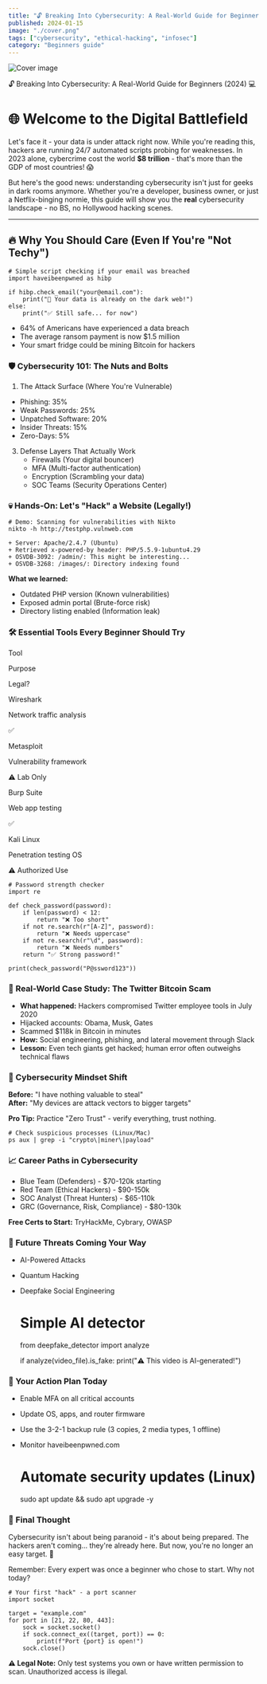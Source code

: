 ```yaml
---
title: "🔓 Breaking Into Cybersecurity: A Real-World Guide for Beginners (2024) 💻"
published: 2024-01-15
image: "./cover.png"
tags: ["cybersecurity", "ethical-hacking", "infosec"]
category: "Beginners guide"
---
```


![Cover image](https://images.pexels.com/photos/577585/pexels-photo-577585.jpeg?auto=compress&cs=tinysrgb&w=1260&h=750&dpr=1)


   🔓 Breaking Into Cybersecurity: A Real-World Guide for Beginners (2024) 💻 

🌐 Welcome to the Digital Battlefield
=====================================

Let's face it - your data is under attack right now. While you're reading this, hackers are running 24/7 automated scripts probing for weaknesses. In 2023 alone, cybercrime cost the world **$8 trillion** - that's more than the GDP of most countries! 😱

But here's the good news: understanding cybersecurity isn't just for geeks in dark rooms anymore. Whether you're a developer, business owner, or just a Netflix-binging normie, this guide will show you the **real** cybersecurity landscape - no BS, no Hollywood hacking scenes.

* * *

🔥 Why You Should Care (Even If You're "Not Techy")
---------------------------------------------------

    # Simple script checking if your email was breached
    import haveibeenpwned as hibp
    
    if hibp.check_email("your@email.com"):
        print("🚨 Your data is already on the dark web!")
    else:
        print("✅ Still safe... for now")

*   64% of Americans have experienced a data breach
*   The average ransom payment is now $1.5 million
*   Your smart fridge could be mining Bitcoin for hackers

### 🛡️ Cybersecurity 101: The Nuts and Bolts

1.  The Attack Surface (Where You're Vulnerable)

*   Phishing: 35%
*   Weak Passwords: 25%
*   Unpatched Software: 20%
*   Insider Threats: 15%
*   Zero-Days: 5%

3.  Defense Layers That Actually Work
    *   Firewalls (Your digital bouncer)
    *   MFA (Multi-factor authentication)
    *   Encryption (Scrambling your data)
    *   SOC Teams (Security Operations Center)

### 💀 Hands-On: Let's "Hack" a Website (Legally!)

    # Demo: Scanning for vulnerabilities with Nikto
    nikto -h http://testphp.vulnweb.com
    
    + Server: Apache/2.4.7 (Ubuntu)
    + Retrieved x-powered-by header: PHP/5.5.9-1ubuntu4.29
    + OSVDB-3092: /admin/: This might be interesting...
    + OSVDB-3268: /images/: Directory indexing found

**What we learned:**

*   Outdated PHP version (Known vulnerabilities)
*   Exposed admin portal (Brute-force risk)
*   Directory listing enabled (Information leak)

### 🛠️ Essential Tools Every Beginner Should Try

Tool

Purpose

Legal?

Wireshark

Network traffic analysis

✅

Metasploit

Vulnerability framework

⚠️ Lab Only

Burp Suite

Web app testing

✅

Kali Linux

Penetration testing OS

⚠️ Authorized Use

    # Password strength checker
    import re
    
    def check_password(password):
        if len(password) < 12:
            return "❌ Too short"
        if not re.search(r"[A-Z]", password):
            return "❌ Needs uppercase"
        if not re.search(r"\d", password):
            return "❌ Needs numbers"
        return "✅ Strong password!"
    
    print(check_password("P@ssword123"))

### 🚨 Real-World Case Study: The Twitter Bitcoin Scam

*   **What happened:** Hackers compromised Twitter employee tools in July 2020
*   Hijacked accounts: Obama, Musk, Gates
*   Scammed $118k in Bitcoin in minutes
*   **How:** Social engineering, phishing, and lateral movement through Slack
*   **Lesson:** Even tech giants get hacked; human error often outweighs technical flaws

### 🧠 Cybersecurity Mindset Shift

**Before:** "I have nothing valuable to steal"  
**After:** "My devices are attack vectors to bigger targets"

**Pro Tip:** Practice "Zero Trust" - verify everything, trust nothing.

    # Check suspicious processes (Linux/Mac)
    ps aux | grep -i "crypto\|miner\|payload"

### 📈 Career Paths in Cybersecurity

*   Blue Team (Defenders) - $70-120k starting
*   Red Team (Ethical Hackers) - $90-150k
*   SOC Analyst (Threat Hunters) - $65-110k
*   GRC (Governance, Risk, Compliance) - $80-130k

**Free Certs to Start:** TryHackMe, Cybrary, OWASP

### 🔮 Future Threats Coming Your Way

*   AI-Powered Attacks
*   Quantum Hacking
*   Deepfake Social Engineering

    # Simple AI detector
    from deepfake_detector import analyze
    
    if analyze(video_file).is_fake:
        print("⚠️ This video is AI-generated!")

### 🛑 Your Action Plan Today

*   Enable MFA on all critical accounts
*   Update OS, apps, and router firmware
*   Use the 3-2-1 backup rule (3 copies, 2 media types, 1 offline)
*   Monitor haveibeenpwned.com

    # Automate security updates (Linux)
    sudo apt update && sudo apt upgrade -y

### 💬 Final Thought

Cybersecurity isn't about being paranoid - it's about being prepared. The hackers aren't coming... they're already here. But now, you're no longer an easy target. 🎯

Remember: Every expert was once a beginner who chose to start. Why not today?

    # Your first "hack" - a port scanner
    import socket
    
    target = "example.com"
    for port in [21, 22, 80, 443]:
        sock = socket.socket()
        if sock.connect_ex((target, port)) == 0:
            print(f"Port {port} is open!")
        sock.close()

**⚠️ Legal Note:** Only test systems you own or have written permission to scan. Unauthorized access is illegal.